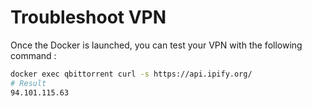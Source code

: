 # Troubleshoot VPN

Once the Docker is launched, you can test your VPN with the following command :

```bash
docker exec qbittorrent curl -s https://api.ipify.org/
# Result
94.101.115.63
```